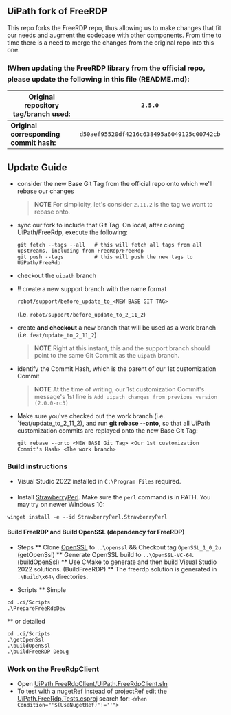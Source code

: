 ﻿## UiPath fork of FreeRDP

This repo forks the FreeRDP repo, thus allowing us to make changes that fit our needs and augment the codebase with other components.
From time to time there is a need to merge the changes from the original repo into this one.

### ❗When updating the FreeRDP library from the official repo, please update the following in this file (README.md):

|**Original repository tag/branch used:**| `2.5.0` |
| --- | --- |
|**Original corresponding commit hash:**| `d50aef95520df4216c638495a6049125c00742cb` |

## Update Guide

- consider the new Base Git Tag from the official repo onto which we'll rebase our changes
  
  > **NOTE** For simplicity, let's consider `2.11.2` is the tag we want to rebase onto.
  
- sync our fork to include that Git Tag. On local, after cloning UiPath/FreeRdp, execute the following:

  ```pwsh
  git fetch --tags --all   # this will fetch all tags from all upstreams, including from FreeRdp/FreeRdp
  git push --tags          # this will push the new tags to UiPath/FreeRdp
  ```
- checkout the `uipath` branch
- ‼️ create a new support branch with the name format

  ```
  robot/support/before_update_to_<NEW BASE GIT TAG>
  ```  
  (i.e. `robot/support/before_update_to_2_11_2`)
  
- create **and checkout** a new branch that will be used as a work branch (i.e. `feat/update_to_2_11_2`)

  > **NOTE** Right at this instant, this and the support branch should point to the same Git Commit as the `uipath` branch.
  
- identify the Commit Hash, which is the parent of our 1st customization Commit

  > **NOTE** At the time of writing, our 1st customization Commit's message's 1st line is `Add uipath changes from previous version (2.0.0-rc3)`

- Make sure you've checked out the work branch (i.e. `feat/update_to_2_11_2), and run **git rebase --onto**, so that all UiPath customization commits are replayed onto the new Base Git Tag:

  ```pwsh
  git rebase --onto <NEW BASE Git Tag> <Our 1st customization Commit's Hash> <The work branch>
  ```


### Build instructions
* Visual Studio 2022 installed in `C:\Program Files` required.  

#### 
* Install [StrawberryPerl](http://strawberryperl.com).  Make sure the `perl` command is in PATH.
  You may try on newer Windows 10:
```
winget install -e --id StrawberryPerl.StrawberryPerl
```

#### Build FreeRDP and Build OpenSSL (dependency for FreeRDP)

* Steps
** Clone [OpenSSL](https://github.com/openssl/openssl) to `..\openssl` && Checkout tag `OpenSSL_1_0_2u` (getOpenSsl)
** Generate OpenSSL build to `..\OpenSSL-VC-64`.  (buildOpenSsl)
** Use CMake to generate and then build Visual Studio 2022 solutions.  (BuildFreeRDP)
** The freerdp solution is generated in `.\Build\x64\` directories.

* Scripts
** Simple
```
cd .ci/Scripts
.\PrepareFreeRdpDev
```
** or detailed
```
cd .ci/Scripts
.\getOpenSsl
.\buildOpenSsl
.\buildFreeRDP Debug
```

### Work on the FreeRdpClient
* Open [UiPath.FreeRdpClient/UiPath.FreeRdpClient.sln](file://UiPath.FreeRdpClient/UiPath.FreeRdpClient.sln)
* To test with a nugetRef instead of projectRef edit the [UiPath.FreeRdp.Tests.csproj](file://UiPath.FreeRdpClient/UiPath.FreeRdpClient.Tests/UiPath.FreeRdp.Tests.csproj)
search for: `<When Condition="'$(UseNugetRef)'!=''">`

